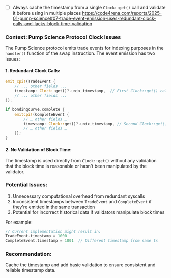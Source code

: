 - [ ] Always cache the timestamp from a single `Clock::get()` call and validate it before using in multiple places
https://code4rena.com/reports/2025-01-pump-science#07-trade-event-emission-uses-redundant-clock-calls-and-lacks-block-time-validation

### Context: Pump Science Protocol Clock Issues

The Pump Science protocol emits trade events for indexing purposes in the `handler()` function of the swap instruction. The event emission has two issues:

#### 1. Redundant Clock Calls:

```rust
emit_cpi!(TradeEvent {
    // ... other fields ...
    timestamp: Clock::get()?.unix_timestamp,  // First Clock::get() call
    // ... other fields ...
});

if bondingcurve.complete { 
    emitcpi!(CompleteEvent { 
        // … other fields … 
        timestamp: Clock::get()?.unix_timestamp, // Second Clock::get() call 
        // … other fields … 
    }); 
}
```

#### 2. No Validation of Block Time:

The timestamp is used directly from `Clock::get()` without any validation that the block time is reasonable or hasn't been manipulated by the validator.

### Potential Issues:

1. Unnecessary computational overhead from redundant syscalls
2. Inconsistent timestamps between `TradeEvent` and `CompleteEvent` if they're emitted in the same transaction
3. Potential for incorrect historical data if validators manipulate block times

For example:
```rust
// Current implementation might result in:
TradeEvent.timestamp = 1000
CompleteEvent.timestamp = 1001  // Different timestamp from same tx
```

### Recommendation:
Cache the timestamp and add basic validation to ensure consistent and reliable timestamp data.